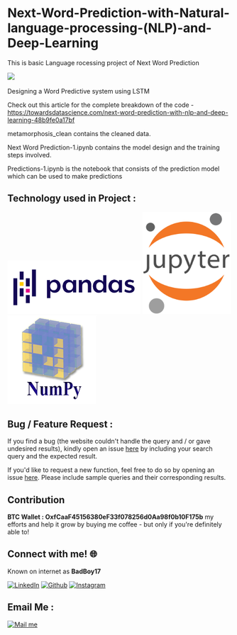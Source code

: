 # Next-Word-Prediction-with-Natural-language-processing-(NLP)-and-Deep-Learning

This is basic Language rocessing project of Next Word Prediction

[![](https://camo.githubusercontent.com/2fb0723ef80f8d87a51218680e209c66f213edf8/68747470733a2f2f666f7274686562616467652e636f6d2f696d616765732f6261646765732f6d6164652d776974682d707974686f6e2e737667)](https://python.org)


Designing a Word Predictive system using LSTM

Check out this article for the complete breakdown of the code - 
https://towardsdatascience.com/next-word-prediction-with-nlp-and-deep-learning-48b9fe0a17bf

metamorphosis_clean contains the cleaned data.

Next Word Prediction-1.ipynb contains the model design and the training steps involved.

Predictions-1.ipynb is the notebook that consists of the prediction model which can be used to make predictions

## Technology used in Project :
<img target="_blank" src="https://github.com/yogeshnile/technology/blob/master/pandas.png" width="300">   <img target="_blank" src="https://github.com/yogeshnile/technology/blob/master/Jupyter.png" width="200">    <img target="_blank" src="https://github.com/yogeshnile/technology/blob/master/numpy.png" width="200">   


## Bug / Feature Request :
If you find a bug (the website couldn't handle the query and / or gave undesired results), kindly open an issue [here](https://github.com/BadBoy0170/Next-Word-Prediction-with-Natural-language-processing-NLP-and-Deep-Learning/issues) by including your search query and the expected result.

If you'd like to request a new function, feel free to do so by opening an issue [here](https://github.com/BadBoy0170/Next-Word-Prediction-with-Natural-language-processing-NLP-and-Deep-Learning/issues). Please include sample queries and their corresponding results.




## Contribution


**BTC Wallet : OxfCaaF45156380eF33f078256d0Aa98f0b10F175b** my efforts and help it grow by buying me coffee - but only if you're definitely able to!


## Connect with me! 🌐
Known on internet as **BadBoy17**

[<img target="_blank" src="https://img.icons8.com/bubbles/100/000000/linkedin.png" title="LinkedIn">](www.linkedin.com/in/kunal-ranjan-166b30249)      [<img target="_blank" src="https://img.icons8.com/bubbles/100/000000/github.png" title="Github">](https://github.com/BadBoy0170)     [<img target="_blank" src="https://img.icons8.com/bubbles/100/000000/instagram-new.png" title="Instagram">](https://instagram.com/badboy__17_/) 

## Email Me :
[<img target="_blank" src="https://img.icons8.com/bubbles/100/000000/secured-letter.png" title="Mail me">](mailto:Rajveershikhawat07@gmail.com)
